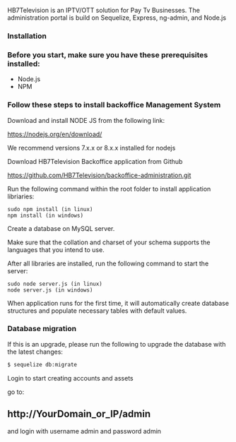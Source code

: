 
HB7Television is an IPTV/OTT solution for Pay Tv Businesses. The administration portal is build on Sequelize, Express, ng-admin, and Node.js

### Installation

### Before you start, make sure you have these prerequisites installed:

 * Node.js
 * NPM

### Follow these steps to install backoffice  Management System

Download and install NODE JS from the following link:

https://nodejs.org/en/download/

We recommend versions 7.x.x or 8.x.x installed for nodejs

Download HB7Television Backoffice application from Github

https://github.com/HB7Television/backoffice-administration.git

Run the following command within the root folder to install application libriaries:
```
sudo npm install (in linux)
npm install (in windows)
```
Create a database on MySQL server.

Make sure that the collation and charset of your schema supports the languages that you intend to use.

After all libraries are installed, run the following command to start the server:
```
sudo node server.js (in linux)
node server.js (in windows)
```
When application runs for the first time, it will automatically create database structures and populate necessary tables with default values.


### Database migration
If this is an upgrade, please run the following to upgrade the database with the latest changes:

```bash
$ sequelize db:migrate
```

Login to start creating accounts and assets

go to: 
## http://YourDomain_or_IP/admin 
and login with username admin and password admin
